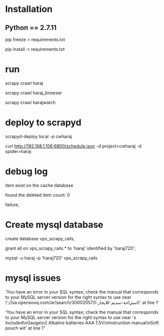 # Installation
## Python == 2.7.11

pip freeze > requirements.txt

pip install -r requirements.txt


# run 	
scrapy crawl haraj

scrapy crawl haraj_browser

scrapy crawl harajwatch

# deploy to scrapyd

scrapyd-deploy local -p cwharaj

curl http://192.168.1.106:6800/schedule.json -d project=cwharaj -d spider=haraj



# debug log

item exist  on the cache database

found the deleted item count: 0

failure,

# Create mysql database

create database vps_scrapy_rails;

grant all on vps_scrapy_rails.* to 'haraj' identified by 'haraj720';

mysql -u haraj -p 'haraj720' vps_scrapy_rails


# mysql issues

'You have an error in your SQL syntax; check the manual that corresponds to your MySQL server version for the right syntax to use near \\'://sa.opensooq.com/ar/search/30002057/استراحة-سديم-للايجار-ا\\' at line 1'
            
'You have an error in your SQL syntax; check the manual that corresponds to your MySQL server version for the right syntax to use near 's Included\nGauge\n2 Alkaline batteries AAA 1.5V\nInstruction manual\nSoft pouch wit' at line 1"
            
            

            
            
            
            
            
            
            
            
            
            
            
            
            
